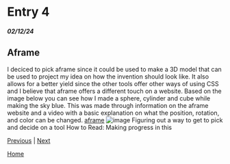 # Entry 4
##### 02/12/24
## Aframe
I deciced to pick aframe since it could be used to make a 3D model that can be used to project my idea on how the invention should look like. It also allows for a better yield since the other tools offer other ways of using CSS and I believe that aframe offers a different touch on a website. Based on the image below you can see how I made a sphere, cylinder and cube while making the sky blue. This was made through information on the aframe website and a video with a basic explanation on what the position, rotation, and color can be changed.
[aframe](https://aframe.io/docs/1.2.0/introduction/best-practices.html#a-frame)
![image](https://github.com/richardp6889/sep10-freedom-project/assets/146861658/89ed25db-1510-4147-b04e-389b511dc4b8)
Figuring out a way to get to pick and decide on a tool
How to Read: Making progress in this 

[Previous](entry03.md) | [Next](entry05.md)

[Home](../README.md)
